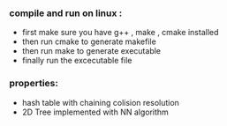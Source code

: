 ### compile and run on linux :
* first make sure you have g++ , make , cmake installed
* then run cmake to generate makefile
* then run make to generate executable 
* finally run the excecutable file
### properties:
* hash table with chaining colision resolution
* 2D Tree implemented with NN algorithm
